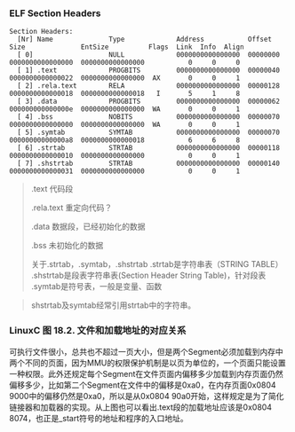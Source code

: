 ### ELF Section Headers
```$xslt
Section Headers:
  [Nr] Name              Type             Address           Offset      Size              EntSize          Flags  Link  Info  Align
  [ 0]                   NULL             0000000000000000  00000000    0000000000000000  0000000000000000           0     0     0
  [ 1] .text             PROGBITS         0000000000000000  00000040    0000000000000022  0000000000000000  AX       0     0     1
  [ 2] .rela.text        RELA             0000000000000000  00000128    0000000000000018  0000000000000018   I       5     1     8
  [ 3] .data             PROGBITS         0000000000000000  00000062    000000000000000e  0000000000000000  WA       0     0     1
  [ 4] .bss              NOBITS           0000000000000000  00000070    0000000000000000  0000000000000000  WA       0     0     1
  [ 5] .symtab           SYMTAB           0000000000000000  00000070    00000000000000a8  0000000000000018           6     6     8
  [ 6] .strtab           STRTAB           0000000000000000  00000118    0000000000000010  0000000000000000           0     0     1
  [ 7] .shstrtab         STRTAB           0000000000000000  00000140    0000000000000031  0000000000000000           0     0     1
```

> .text 代码段
>
> .rela.text 重定向代码？
>
> .data 数据段，已经初始化的数据
>
> .bss 未初始化的数据
>
> 关于.strtab，.symtab，.shstrtab
  .strtab是字符串表（STRING TABLE）
  .shstrtab是段表字符串表(Section Header String Table)，针对段表
  .symtab是符号表，一般是变量、函数
  
>   shstrtab及symtab经常引用strtab中的字符串。






### LinuxC 图 18.2. 文件和加载地址的对应关系
可执行文件很小，总共也不超过一页大小，但是两个Segment必须加载到内存中两个不同的页面，因为MMU的权限保护机制是以页为单位的，一个页面只能设置一种权限。此外还规定每个Segment在文件页面内偏移多少加载到内存页面仍然偏移多少，比如第二个Segment在文件中的偏移是0xa0，在内存页面0x0804 9000中的偏移仍然是0xa0，所以是从0x0804 90a0开始，这样规定是为了简化链接器和加载器的实现。从上图也可以看出.text段的加载地址应该是0x0804 8074，也正是_start符号的地址和程序的入口地址。
